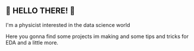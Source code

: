 ## 👀 HELLO THERE! 👀 

I'm a physicist interested in the data science world

Here you gonna find some projects im making and some tips and tricks for EDA and a little more.

<!---
NavarroRamon/NavarroRamon is a ✨ special ✨ repository because its `README.md` (this file) appears on your GitHub profile.
You can click the Preview link to take a look at your changes.
--->
